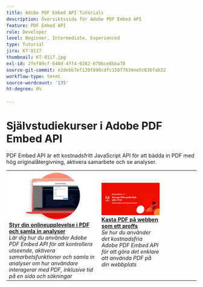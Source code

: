 ```yaml
---
title: Adobe PDF Embed API Tutorials
description: Översiktssida för Adobe PDF Embed API
feature: PDF Embed API
role: Developer
level: Beginner, Intermediate, Experienced
type: Tutorial
jira: KT-8117
thumbnail: KT-8117.jpg
exl-id: 2fef89cf-640d-4ff4-9282-070bce8bba78
source-git-commit: e2debb7ef139f890cdfc158f7634ee5c836fab32
workflow-type: tm+mt
source-wordcount: '135'
ht-degree: 0%

---
```


# Självstudiekurser i Adobe PDF Embed API

PDF Embed API är ett kostnadsfritt JavaScript API för att bädda in PDF med hög originalåtergivning, aktivera samarbete och se analyser.

<table style="table-layout:fixed">
<tr>
 <td>
   <a href="controlpdfexperience.md">
      <img alt="Styr din onlineupplevelse i PDF och samla in analyser" src="assets/ControlPDF_thumb.png" />
   </a>
    <div>
   <a href="controlpdfexperience.md"><strong>Styr din onlineupplevelse i PDF och samla in analyser</strong></a>
    </div>
    <em>Lär dig hur du använder Adobe PDF Embed API för att kontrollera utseende, aktivera samarbetsfunktioner och samla in analyser om hur användare interagerar med PDF, inklusive tid på en sida och sökningar</em>
    <br>
  </td>
  <td>
   <a href="https://experienceleague.adobe.com/docs/adobe-developers-live-events/events/2021/oct2021/pdf-embed-api.html">
      <img alt="Kasta PDF på webben som ett proffs" src="assets/Wrangle_1280.png" />
   </a>
    <div>
   <a href="https://experienceleague.adobe.com/docs/adobe-developers-live-events/events/2021/oct2021/pdf-embed-api.html"><strong>Kasta PDF på webben som ett proffs</strong></a>
    </div>
    <em>Se hur du använder det kostnadsfria Adobe PDF Embed API för att göra det enklare att använda PDF på din webbplats</em>
    <br>
  </td>
  <td>
    <img alt="Avgränsare" src="../assets/WhiteBanner_Placeholder.png" />
    <div>
    <br>
  </td>
</tr>
</table>
